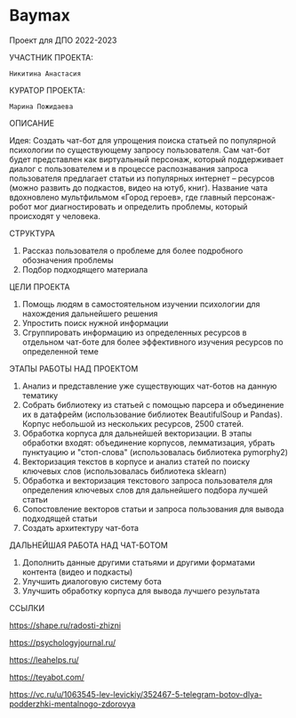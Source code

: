 # Baymax
Проект для ДПО 2022-2023

УЧАСТНИК ПРОЕКТА:

    Никитина Анастасия
   
    
КУРАТОР ПРОЕКТА:

    Марина Пожидаева

ОПИСАНИЕ

Идея: Создать чат-бот для упрощения поиска статьей по популярной психологии по существующему запросу пользователя.
Сам чат-бот будет представлен как виртуальный персонаж, который поддерживает диалог с пользователем и в процессе распознавания запроса пользователя предлагает статьи из популярных интернет – ресурсов (можно развить до подкастов, видео на ютуб, книг).
Название чата вдохновлено мультфильмом «Город героев», где главный персонаж-робот мог диагностировать и определить проблемы, который происходят у человека.

СТРУКТУРА
1)	Рассказ пользователя о проблеме для более подробного обозначения проблемы
2)	Подбор подходящего материала

ЦЕЛИ ПРОЕКТА

1)	Помощь людям в самостоятельном изучении психологии для нахождения дальнейшего решения
2)	Упростить поиск нужной информации
3)	Сгруппировать информацию из определенных ресурсов в отдельном чат-боте для более эффективного изучения ресурсов по определенной теме


  ЭТАПЫ РАБОТЫ НАД ПРОЕКТОМ
  
1) Анализ и представление уже существующих чат-ботов на данную тематику
2)	Собрать библиотеку из статьей с помощью парсера и объединение их в датафрейм  (использование библиотек BeautifulSoup и Pandas). Корпус небольшой из нескольких ресурсов, 2500 статей.
3) Обработка корпуса для дальнейшей векторизации.  В этапы обработки входят: объединение корпусов, лемматизация, убрать пунктуацию и "стоп-слова" (использовалась библиотека pymorphy2)
4) Векторизация текстов в корпусе и анализ статей по поиску ключевых слов (использовалась библиотека sklearn)
5) Обработка и векторизация текстового запроса пользователя для определения ключевых слов для дальнейшего подбора лучшей статьи
6) Сопостовление векторов статьи и запроса пользования для вывода подходящей статьи
7) Создать архитектуру чат-бота

ДАЛЬНЕЙШАЯ РАБОТА НАД ЧАT-БОТОМ

1) Дополнить данные другими статьями и другими форматами контента (видео и подкасты)
2) Улучшить диалоговую систему бота
3) Улучшить обработку корпуса для вывода лучшего результата

ССЫЛКИ

https://shape.ru/radosti-zhizni

https://psychologyjournal.ru/

https://leahelps.ru/

https://teyabot.com/

https://vc.ru/u/1063545-lev-levickiy/352467-5-telegram-botov-dlya-podderzhki-mentalnogo-zdorovya
